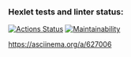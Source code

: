 ### Hexlet tests and linter status:
[![Actions Status](https://github.com/MaximLosev90/java-project-61/actions/workflows/hexlet-check.yml/badge.svg)](https://github.com/MaximLosev90/java-project-61/actions)
[![Maintainability](https://api.codeclimate.com/v1/badges/d1098c1929f8741ffb21/maintainability)](https://codeclimate.com/github/MaximLosev90/java-project-61/maintainability)

https://asciinema.org/a/627006
